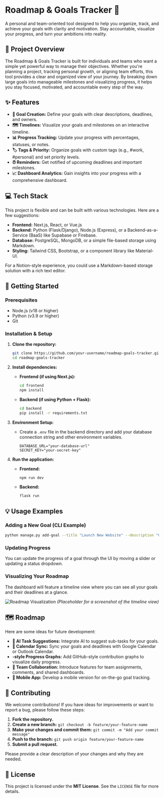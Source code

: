 # Roadmap & Goals Tracker 🚀

A personal and team-oriented tool designed to help you organize, track, and achieve your goals with clarity and motivation. Stay accountable, visualize your progress, and turn your ambitions into reality.

## 🌟 Project Overview

The Roadmap & Goals Tracker is built for individuals and teams who want a simple yet powerful way to manage their objectives. Whether you're planning a project, tracking personal growth, or aligning team efforts, this tool provides a clear and organized view of your journey. By breaking down large goals into manageable milestones and visualizing progress, it helps you stay focused, motivated, and accountable every step of the way.

## ✨ Features

*   **📝 Goal Creation:** Define your goals with clear descriptions, deadlines, and owners.
*   **🗺️ Timelines:** Visualize your goals and milestones on an interactive timeline.
*   **📊 Progress Tracking:** Update your progress with percentages, statuses, or notes.
*   **🏷️ Tags & Priority:** Organize goals with custom tags (e.g., #work, #personal) and set priority levels.
*   **⏰ Reminders:** Get notified of upcoming deadlines and important milestones.
*   **📈 Dashboard Analytics:** Gain insights into your progress with a comprehensive dashboard.

## 💻 Tech Stack

This project is flexible and can be built with various technologies. Here are a few suggestions:

*   **Frontend:** Next.js, React, or Vue.js
*   **Backend:** Python (Flask/Django), Node.js (Express), or a Backend-as-a-Service (BaaS) like Supabase or Firebase.
*   **Database:** PostgreSQL, MongoDB, or a simple file-based storage using Markdown.
*   **Styling:** Tailwind CSS, Bootstrap, or a component library like Material-UI.

For a Notion-style experience, you could use a Markdown-based storage solution with a rich text editor.

## 🚀 Getting Started

### Prerequisites

*   Node.js (v18 or higher)
*   Python (v3.9 or higher)
*   Git

### Installation & Setup

1.  **Clone the repository:**
    ```bash
    git clone https://github.com/your-username/roadmap-goals-tracker.git
    cd roadmap-goals-tracker
    ```

2.  **Install dependencies:**
    *   **Frontend (if using Next.js):**
        ```bash
        cd frontend
        npm install
        ```
    *   **Backend (if using Python + Flask):**
        ```bash
        cd backend
        pip install -r requirements.txt
        ```

3.  **Environment Setup:**
    *   Create a `.env` file in the backend directory and add your database connection string and other environment variables.
        ```
        DATABASE_URL="your-database-url"
        SECRET_KEY="your-secret-key"
        ```

4.  **Run the application:**
    *   **Frontend:**
        ```bash
        npm run dev
        ```
    *   **Backend:**
        ```bash
        flask run
        ```

## 💡 Usage Examples

### Adding a New Goal (CLI Example)

```bash
python manage.py add-goal --title "Launch New Website" --description "Complete the development and deployment of the new company website." --due-date "2023-12-31" --priority "High"
```

### Updating Progress

You can update the progress of a goal through the UI by moving a slider or updating a status dropdown.

### Visualizing Your Roadmap

The dashboard will feature a timeline view where you can see all your goals and their deadlines at a glance.

![Roadmap Visualization](httpsd://user-images.githubusercontent.com/12345/67890-placeholder.png)
*(Placeholder for a screenshot of the timeline view)*

## 🗺️ Roadmap

Here are some ideas for future development:

*   **🤖 AI Task Suggestions:** Integrate AI to suggest sub-tasks for your goals.
*   **📅 Calendar Sync:** Sync your goals and deadlines with Google Calendar or Outlook Calendar.
*   **-style Progress Graphs:** Add GitHub-style contribution graphs to visualize daily progress.
*   **🤝 Team Collaboration:** Introduce features for team assignments, comments, and shared dashboards.
*   **📱 Mobile App:** Develop a mobile version for on-the-go goal tracking.

## 🙌 Contributing

We welcome contributions! If you have ideas for improvements or want to report a bug, please follow these steps:

1.  **Fork the repository.**
2.  **Create a new branch:** `git checkout -b feature/your-feature-name`
3.  **Make your changes and commit them:** `git commit -m "Add your commit message"`
4.  **Push to the branch:** `git push origin feature/your-feature-name`
5.  **Submit a pull request.**

Please provide a clear description of your changes and why they are needed.

## 📜 License

This project is licensed under the **MIT License**. See the `LICENSE` file for more details.
